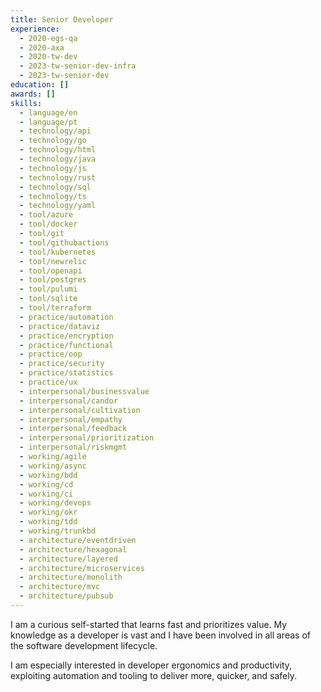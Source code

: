 ```yaml
---
title: Senior Developer
experience: 
  - 2020-egs-qa
  - 2020-axa
  - 2020-tw-dev
  - 2023-tw-senior-dev-infra
  - 2023-tw-senior-dev
education: []
awards: []
skills: 
  - language/en
  - language/pt
  - technology/api
  - technology/go
  - technology/html
  - technology/java
  - technology/js
  - technology/rust
  - technology/sql
  - technology/ts
  - technology/yaml
  - tool/azure
  - tool/docker
  - tool/git
  - tool/githubactions
  - tool/kubernetes
  - tool/newrelic
  - tool/openapi
  - tool/postgres
  - tool/pulumi
  - tool/sqlite
  - tool/terraform
  - practice/automation
  - practice/dataviz
  - practice/encryption
  - practice/functional
  - practice/oop
  - practice/security
  - practice/statistics
  - practice/ux
  - interpersonal/businessvalue
  - interpersonal/candor
  - interpersonal/cultivation
  - interpersonal/empathy
  - interpersonal/feedback
  - interpersonal/prioritization
  - interpersonal/riskmgmt
  - working/agile
  - working/async
  - working/bdd
  - working/cd
  - working/ci
  - working/devops
  - working/okr
  - working/tdd
  - working/trunkbd
  - architecture/eventdriven
  - architecture/hexagonal
  - architecture/layered
  - architecture/microservices
  - architecture/monolith
  - architecture/mvc
  - architecture/pubsub
---
```

I am a curious self-started that learns fast and prioritizes value.
My knowledge as a developer is vast and I have been involved in all areas of the software development lifecycle.

I am especially interested in developer ergonomics and productivity, exploiting automation and tooling to deliver more, quicker, and safely.
